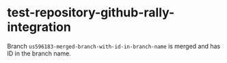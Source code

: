# test-repository-github-rally-integration

Branch `us596183-merged-branch-with-id-in-branch-name` is merged and has ID in the branch name.
